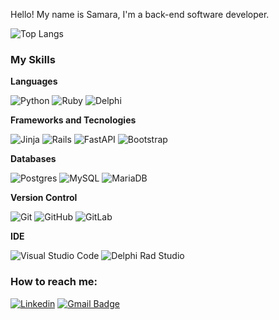 <p align="left"> 
  Hello! My name is Samara, I'm a back-end software developer.</p>

![Top Langs](https://github-readme-stats.vercel.app/api/top-langs/?username=SamBlackLotus&layout=compact)

<h3>My Skills</h3>

**Languages**

![Python](https://img.shields.io/badge/python-3670A0?style=for-the-badge&logo=python&logoColor=ffdd54)
![Ruby](https://img.shields.io/badge/ruby-%23CC342D.svg?style=for-the-badge&logo=ruby&logoColor=white)
![Delphi](https://img.shields.io/badge/Delphi-B22222?style=for-the-badge&logo=delphi&logoColor=white)

**Frameworks and Tecnologies**

![Jinja](https://img.shields.io/badge/jinja-white.svg?style=for-the-badge&logo=jinja&logoColor=black)
![Rails](https://img.shields.io/badge/rails-%23CC0000.svg?style=for-the-badge&logo=ruby-on-rails&logoColor=white)
![FastAPI](https://img.shields.io/badge/FastAPI-005571?style=for-the-badge&logo=fastapi)
![Bootstrap](https://img.shields.io/badge/bootstrap-%238511FA.svg?style=for-the-badge&logo=bootstrap&logoColor=white)


**Databases**

![Postgres](https://img.shields.io/badge/postgres-%23316192.svg?style=for-the-badge&logo=postgresql&logoColor=white)
![MySQL](https://img.shields.io/badge/mysql-%2300f.svg?style=for-the-badge&logo=mysql&logoColor=white)
![MariaDB](https://img.shields.io/badge/MariaDB-003545?style=for-the-badge&logo=mariadb&logoColor=white)


**Version Control**

![Git](https://img.shields.io/badge/git-%23F05033.svg?style=for-the-badge&logo=git&logoColor=white)
![GitHub](https://img.shields.io/badge/github-%23121011.svg?style=for-the-badge&logo=github&logoColor=white)
![GitLab](https://img.shields.io/badge/gitlab-%23181717.svg?style=for-the-badge&logo=gitlab&logoColor=white)

**IDE**

![Visual Studio Code](https://img.shields.io/badge/Visual%20Studio%20Code-0078d7.svg?style=for-the-badge&logo=visual-studio-code&logoColor=white)
![Delphi Rad Studio](https://img.shields.io/badge/Delphi_RAD_Studio-B22222?style=for-the-badge&logo=delphi&logoColor=white)

<h3>How to reach me:</h3>

[![Linkedin](https://img.shields.io/badge/-samaraquintino-blue?style=flat-square&logo=Linkedin&logoColor=white&link=https://www.linkedin.com/in/samaraquintino/)](https://www.linkedin.com/in/samaraquintino/)
[![Gmail Badge](https://img.shields.io/badge/-black.lotus@gmail.com-006bed?style=flat-square&logo=Gmail&logoColor=white&link=mailto:sam.blacklotus@gmail.com)](mailto:sam.blacklotus@gmail.com)

